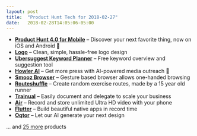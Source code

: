 ```yaml
---
layout: post
title:  "Product Hunt Tech for 2018-02-27"
date:   2018-02-28T14:05:06-05:00
---
```


* **[Product Hunt 4.0 for Mobile](https://www.producthunt.com/posts/product-hunt-4-0-for-mobile?utm_campaign=producthunt-api&utm_medium=api&utm_source=Application%3A+Daily+Digest+RSS+%28ID%3A+3202%29)** – Discover your next favorite thing, now on iOS and Android 📱
* **[Logo](https://www.producthunt.com/posts/logo?utm_campaign=producthunt-api&utm_medium=api&utm_source=Application%3A+Daily+Digest+RSS+%28ID%3A+3202%29)** – Clean, simple, hassle-free logo design
* **[Ubersuggest Keyword Planner](https://www.producthunt.com/posts/ubersuggest-keyword-planner?utm_campaign=producthunt-api&utm_medium=api&utm_source=Application%3A+Daily+Digest+RSS+%28ID%3A+3202%29)** – Free keyword overview and suggestion tool
* **[Howler AI](https://www.producthunt.com/posts/howler-ai?utm_campaign=producthunt-api&utm_medium=api&utm_source=Application%3A+Daily+Digest+RSS+%28ID%3A+3202%29)** – Get more press with AI-powered media outreach 🚀
* **[Smooz Browser](https://www.producthunt.com/posts/smooz-browser?utm_campaign=producthunt-api&utm_medium=api&utm_source=Application%3A+Daily+Digest+RSS+%28ID%3A+3202%29)** – Gesture based browser allows one-handed browsing
* **[Routeshuffle](https://www.producthunt.com/posts/routeshuffle?utm_campaign=producthunt-api&utm_medium=api&utm_source=Application%3A+Daily+Digest+RSS+%28ID%3A+3202%29)** – Create random exercise routes, made by a 15 year old runner
* **[Trainual](https://www.producthunt.com/posts/trainual?utm_campaign=producthunt-api&utm_medium=api&utm_source=Application%3A+Daily+Digest+RSS+%28ID%3A+3202%29)** – Easily document and delegate to scale your business
* **[Air](https://www.producthunt.com/posts/air-6?utm_campaign=producthunt-api&utm_medium=api&utm_source=Application%3A+Daily+Digest+RSS+%28ID%3A+3202%29)** – Record and store unlimited Ultra HD video with your phone
* **[Flutter](https://www.producthunt.com/posts/flutter-6?utm_campaign=producthunt-api&utm_medium=api&utm_source=Application%3A+Daily+Digest+RSS+%28ID%3A+3202%29)** – Build beautiful native apps in record time
* **[Oqtor](https://www.producthunt.com/posts/oqtor?utm_campaign=producthunt-api&utm_medium=api&utm_source=Application%3A+Daily+Digest+RSS+%28ID%3A+3202%29)** – Let our AI generate your next design

… and [25 more](https://www.producthunt.com/tech) products